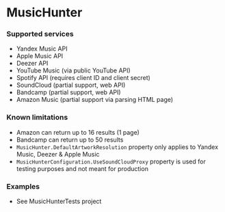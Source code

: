 # MusicHunter

### Supported services
- Yandex Music API
- Apple Music API
- Deezer API
- YouTube Music (via public YouTube API)
- Spotify API (requires client ID and client secret)
- SoundCloud (partial support, web API)
- Bandcamp (partial support, web API)
- Amazon Music (partial support via parsing HTML page)

### Known limitations
- Amazon can return up to 16 results (1 page)
- Bandcamp can return up to 50 results
- ```MusicHunter.DefaultArtworkResolution``` property only applies to Yandex Music, Deezer & Apple Music
- ```MusicHunterConfiguration.UseSoundCloudProxy``` property is used for testing purposes and not meant for production

### Examples
- See MusicHunterTests project
